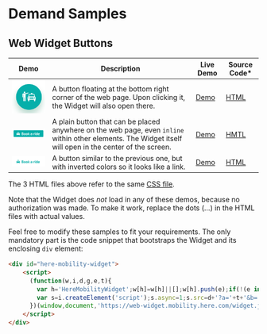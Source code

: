 # Demand Samples

## Web Widget Buttons


| Demo | Description | Live Demo | Source Code* |
| --- | --- | --- | --- |
| ![Floating Button](widget/images/btn_float.png "Floating Button") | A button floating at the bottom right corner of the web page. Upon clicking it, the Widget will also open there. | [Demo](https://heremobilitydevelopers.github.io/demand-samples/widget/asset1.html) | [HTML](widget/asset1.html) |
| ![Inline Button](widget/images/btn_inline.png "Inline Button") | A plain button that can be placed anywhere on the web page, even `inline` within other elements. The Widget itself will open in the center of the screen. | [Demo](https://heremobilitydevelopers.github.io/demand-samples/widget/asset2.html) | [HMTL](widget/asset2.html) |
| ![Inverted Inline Button](widget/images/btn_inline_inv.png "Inverted Inline Button") | A button similar to the previous one, but with inverted colors so it looks like a link. | [Demo](https://heremobilitydevelopers.github.io/demand-samples/widget/asset3.html) | [HTML](widget/asset3.html) |

The 3 HTML files above refer to the same [CSS file](widget/asset.css).

Note that the Widget does *not* load in any of these demos, because no authorization was made.
To make it work, replace the dots (...) in the HTML files with actual values.

Feel free to modify these samples to fit your requirements.
The only mandatory part is the code snippet that bootstraps the Widget and its enclosing `div` element:

```html
<div id="here-mobility-widget">
    <script>
      (function(w,i,d,g,e,t){
        var h='HereMobilityWidget';w[h]=w[h]||[];w[h].push(e);if(!(e in w)){w[e]=function(o){w[e].q.push(o)};w[e].q=[{el:g}]}w[e].t=Date.now();
        var s=i.createElement('script');s.async=1;s.src=d+'?a='+t+'&b='+(w[e].t/864e5|0);i.querySelector('#'+g).appendChild(s);
      })(window,document,'https://web-widget.mobility.here.com/widget.js','here-mobility-widget','hmw','...APP_ID...');
    </script>
</div>
```

